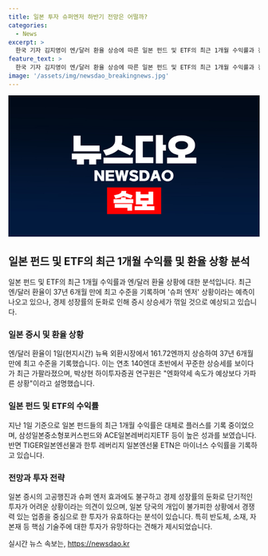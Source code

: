 ```yaml
---
title: 일본 투자 슈퍼엔저 하반기 전망은 어떨까?
categories:
  - News
excerpt: >
  한국 기자 김지영이 엔/달러 환율 상승에 따른 일본 펀드 및 ETF의 최근 1개월 수익률과 전망을 분석한다. 엔/달러 환율이 37년 만에 최고치를 기록하며 수출주 수혜 전망과 경제 성장률 둔화 등 상반된 전망이 나온다. 일본 증시가 반등하면서 대부분의 펀드가 양호한 수익률을 보이고 있지만, 엔화에 직접 투자하는 상품은 부진하다. 전문가들은 수출 경쟁력 있는 업종을 중심으로 한 투자가 유효하다는 견해를 제시하며, 경쟁력 있는 업종에 투자하는 것이 유효하다고 설명했다.
feature_text: >
  한국 기자 김지영이 엔/달러 환율 상승에 따른 일본 펀드 및 ETF의 최근 1개월 수익률과 전망을 분석한다. 엔/달러 환율이 37년 만에 최고치를 기록하며 수출주 수혜 전망과 경제 성장률 둔화 등 상반된 전망이 나온다. 일본 증시가 반등하면서 대부분의 펀드가 양호한 수익률을 보이고 있지만, 엔화에 직접 투자하는 상품은 부진하다. 전문가들은 수출 경쟁력 있는 업종을 중심으로 한 투자가 유효하다는 견해를 제시하며, 경쟁력 있는 업종에 투자하는 것이 유효하다고 설명했다.
image: '/assets/img/newsdao_breakingnews.jpg'
---
```


<p><img src="/assets/img/newsdao_breakingnews.jpg" alt="pcversion 속보" /></p>

<h2 data-ke-size="size26">일본 펀드 및 ETF의 최근 1개월 수익률 및 환율 상황 분석</h2>

<p data-ke-size="size16">일본 펀드 및 ETF의 최근 1개월 수익률과 엔/달러 환율 상황에 대한 분석입니다. 최근 엔/달러 환율이 37년 6개월 만에 최고 수준을 기록하며 '슈퍼 엔저' 상황이라는 예측이 나오고 있으나, 경제 성장률의 둔화로 인해 증시 상승세가 꺾일 것으로 예상되고 있습니다.</p>

<h3>일본 증시 및 환율 상황</h3>

<p data-ke-size="size16">엔/달러 환율이 1일(현지시간) 뉴욕 외환시장에서 161.72엔까지 상승하여 37년 6개월 만에 최고 수준을 기록했습니다. 이는 연초 140엔대 초반에서 꾸준한 상승세를 보이다가 최근 가팔라졌으며, 박상현 하이투자증권 연구원은 "엔화약세 속도가 예상보다 가파른 상황"이라고 설명했습니다.</p>

<h3>일본 펀드 및 ETF의 수익률</h3>

<p data-ke-size="size16">지난 1일 기준으로 일본 펀드들의 최근 1개월 수익률은 대체로 플러스를 기록 중이었으며, 삼성일본중소형포커스펀드와 ACE일본레버리지ETF 등이 높은 성과를 보였습니다. 반면 TIGER일본엔선물과 한투 레버리지 일본엔선물 ETN은 마이너스 수익률을 기록하고 있습니다.</p>

<h3>전망과 투자 전략</h3>

<p data-ke-size="size16">일본 증시의 고공행진과 슈퍼 엔저 효과에도 불구하고 경제 성장률의 둔화로 단기적인 투자가 어려운 상황이라는 의견이 있으며, 일본 당국의 개입이 불가피한 상황에서 경쟁력 있는 업종을 중심으로 한 투자가 유효하다는 분석이 있습니다. 특히 반도체, 소재, 자본재 등 핵심 기술주에 대한 투자가 유망하다는 견해가 제시되었습니다.</p>
실시간 뉴스 속보는, <a href="https://newsdao.kr" rel="dofollow">https://newsdao.kr</a>


